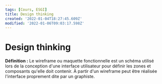 ```yaml
---
tags: [Cours, ESGI]
title: Design thinking
created: '2022-01-04T18:27:45.609Z'
modified: '2022-01-06T09:03:17.598Z'
---
```


# Design thinking

__Définition :__ Le wireframe ou maquette fonctionnelle est un schéma utilisé lors de la conception d'une interface utilisateur pour définir les zones et composants qu'elle doit contenir. À partir d'un wireframe peut être réalisée l'interface proprement dite par un graphiste.

